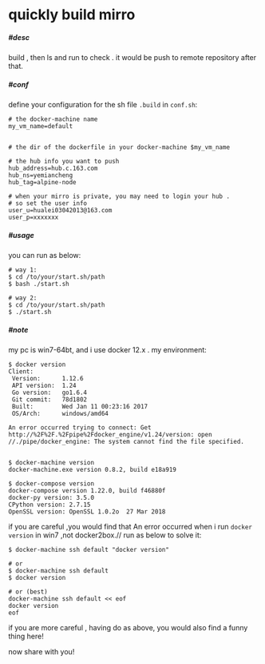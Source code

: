 # quickly build mirro

##### \#**desc**
build , then ls and run to check . it would be push to remote repository after that.

##### \#**conf**
define your configuration for the sh file `.build` in `conf.sh`:
```
# the docker-machine name
my_vm_name=default


# the dir of the dockerfile in your docker-machine $my_vm_name

# the hub info you want to push
hub_address=hub.c.163.com
hub_ns=yemiancheng
hub_tag=alpine-node

# when your mirro is private, you may need to login your hub .
# so set the user info
user_u=hualei03042013@163.com
user_p=xxxxxxx
```

##### \#**usage**
you can run as below:
```
# way 1:
$ cd /to/your/start.sh/path
$ bash ./start.sh

# way 2:
$ cd /to/your/start.sh/path
$ ./start.sh
```

##### \#**note**
my pc is win7-64bt, and i use docker 12.x .
my environment:
```
$ docker version
Client:
 Version:      1.12.6
 API version:  1.24
 Go version:   go1.6.4
 Git commit:   78d1802
 Built:        Wed Jan 11 00:23:16 2017
 OS/Arch:      windows/amd64

An error occurred trying to connect: Get http://%2F%2F.%2Fpipe%2Fdocker_engine/v1.24/version: open //./pipe/docker_engine: The system cannot find the file specified.


$ docker-machine version
docker-machine.exe version 0.8.2, build e18a919

$ docker-compose version
docker-compose version 1.22.0, build f46880f
docker-py version: 3.5.0
CPython version: 2.7.15
OpenSSL version: OpenSSL 1.0.2o  27 Mar 2018
```

if you are careful ,you would find that An error occurred when i run `docker version` in win7 ,not docker2box.// run as below to solve it:
```
$ docker-machine ssh default "docker version"

# or
$ docker-machine ssh default
$ docker version

# or (best)
docker-machine ssh default << eof
docker version
eof
```
if you are more careful , having do as above, you would also find a funny thing here!


now share with you!